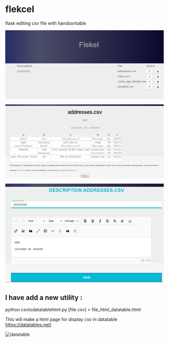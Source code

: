 # flekcel
flask editing csv file with handsontable


![](screen1.jpg)


![](screen2.jpg)


![](screen3.jpg)


## I have add a new utility : 
python csvtodatatablehtml.py [file csv]  > file_html_datatable.html 

This will make a html page for display csv in datatable https://datatables.net/ 

![datatable](https://lh3.googleusercontent.com/-1-agQSA8nTU/XpsXlytzOHI/AAAAAAAALXw/DcC7ssBN6PMAJeykFauhU22A-rLamfO9wCK8BGAsYHg/s0/2020-04-18.png)



